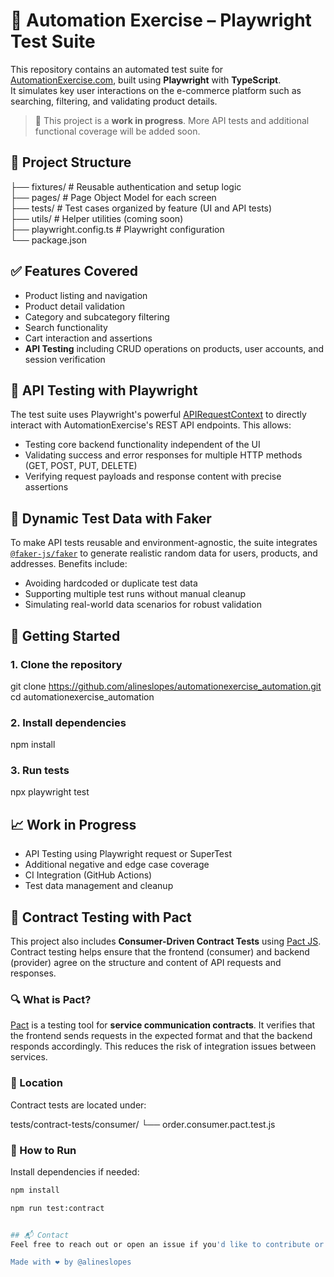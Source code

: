 # 🧪 Automation Exercise – Playwright Test Suite

This repository contains an automated test suite for [AutomationExercise.com](https://automationexercise.com), built using **Playwright** with **TypeScript**.  
It simulates key user interactions on the e-commerce platform such as searching, filtering, and validating product details.

> 🚧 This project is a **work in progress**. More API tests and additional functional coverage will be added soon.

## 📂 Project Structure

├── fixtures/        # Reusable authentication and setup logic  
├── pages/           # Page Object Model for each screen  
├── tests/           # Test cases organized by feature (UI and API tests)  
├── utils/           # Helper utilities (coming soon)  
├── playwright.config.ts  # Playwright configuration  
└── package.json

## ✅ Features Covered

- Product listing and navigation  
- Product detail validation  
- Category and subcategory filtering  
- Search functionality  
- Cart interaction and assertions  
- **API Testing** including CRUD operations on products, user accounts, and session verification

## 🔧 API Testing with Playwright

The test suite uses Playwright's powerful [APIRequestContext](https://playwright.dev/docs/api/class-apirequestcontext) to directly interact with AutomationExercise's REST API endpoints. This allows:

- Testing core backend functionality independent of the UI  
- Validating success and error responses for multiple HTTP methods (GET, POST, PUT, DELETE)  
- Verifying request payloads and response content with precise assertions  

## 🎲 Dynamic Test Data with Faker

To make API tests reusable and environment-agnostic, the suite integrates [`@faker-js/faker`](https://fakerjs.dev/) to generate realistic random data for users, products, and addresses. Benefits include:

- Avoiding hardcoded or duplicate test data  
- Supporting multiple test runs without manual cleanup  
- Simulating real-world data scenarios for robust validation  

## 🚀 Getting Started

### 1. Clone the repository
git clone https://github.com/alineslopes/automationexercise_automation.git
cd automationexercise_automation

### 2. Install dependencies
npm install

### 3. Run tests
npx playwright test

## 📈 Work in Progress

 - API Testing using Playwright request or SuperTest
 - Additional negative and edge case coverage
 - CI Integration (GitHub Actions)
 - Test data management and cleanup

## 🤝 Contract Testing with Pact

This project also includes **Consumer-Driven Contract Tests** using [Pact JS](https://docs.pact.io/). Contract testing helps ensure that the frontend (consumer) and backend (provider) agree on the structure and content of API requests and responses.

### 🔍 What is Pact?

[Pact](https://docs.pact.io/) is a testing tool for **service communication contracts**. It verifies that the frontend sends requests in the expected format and that the backend responds accordingly. This reduces the risk of integration issues between services.

### 📁 Location

Contract tests are located under:

tests/contract-tests/consumer/
└── order.consumer.pact.test.js


### 🚀 How to Run

Install dependencies if needed:

```bash
npm install

npm run test:contract


## 📬 Contact
Feel free to reach out or open an issue if you'd like to contribute or ask questions!

Made with ❤️ by @alineslopes
